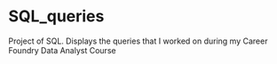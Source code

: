 # SQL_queries
Project of SQL. Displays the queries that I worked on during my Career Foundry Data Analyst Course
